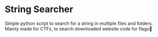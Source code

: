 # String Searcher

Simple python script to search for a string in multiple files and folders.  
Mainly made for CTFs, to search downloaded website code for flags🏴